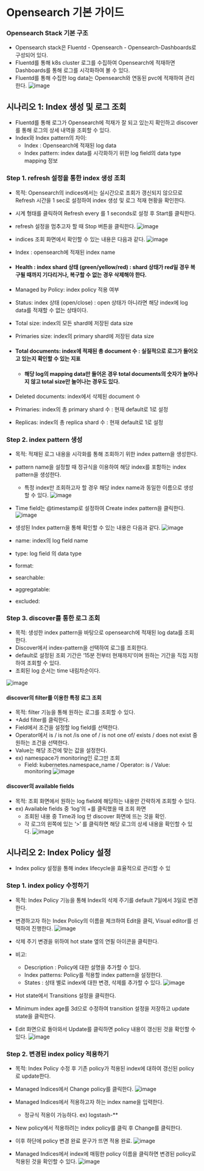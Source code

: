 # Opensearch 기본 가이드

### Opensearch Stack 기본 구조
* Opensearch stack은 Fluentd - Opensearch - Opensearch-Dashboards로 구성되어 있다.
* Fluentd를 통해 k8s cluster 로그를 수집하여 Opensearch에 적재하면 Dashboards를 통해 로그를 시각화하여 볼 수 있다.
* Fluentd를 통해 수집한 log data는 Opensearch와 연동된 pvc에 적재하여 관리한다.
![image](../figure/structure.png)

## 시나리오 1: Index 생성 및 로그 조회
* Fluentd를 통해 로그가 Opensearch에 적재가 잘 되고 있는지 확인하고 discover를 통해 로그의 상세 내역을 조회할 수 있다.
* Index와 Index pattern의 차이:
    * Index : Opensearch에 적재된 log data
    * Index pattern: index data를 시각화하기 위한 log field의 data type mapping 정보

### Step 1. refresh 설정을 통한 index 생성 조회
* 목적: Opensearch의 indices에서는 실시간으로 조회가 갱신되지 않으므로 Refresh 시간을 1 sec로 설정하여 index 생성 및 로그 적재 현황을 확인한다.
* 시계 형태를 클릭하여 Refresh every 를 1 seconds로 설정 후 Start를 클릭한다.
* refresh 설정을 멈추고자 할 때 Stop 버튼을 클릭한다.
![image](../figure/refresh-index.png)

* indices 조회 화면에서 확인할 수 있는 내용은 다음과 같다.
![image](../figure/indices-list.png)
* Index : opensearch에 적재된 index name
* #### Health : index shard 상태 (green/yellow/red) : shard 상태가 red일 경우 복구될 때까지 기다리거나, 복구할 수 없는 경우 삭제해야 한다.
* Managed by Policy:  index policy 적용 여부
* Status: index 상태 (open/close) : open 상태가 아니라면 해당 index에 log data를 적재할 수 없는 상태이다.
* Total size: index의 모든 shard에 저장된 data size
* Primaries size: index의 primary shard에 저장된 data size
* #### Total documents: index에 적재된 총 document 수 : 실질적으로 로그가 들어오고 있는지 확인할 수 있는 지표
    * #### 해당 log의 mapping data만 들어온 경우 total documents의 숫자가 늘어나지 않고 total size만 늘어나는 경우도 있다.
* Deleted documents: index에서 삭제된 document 수
* Primaries: index의 총 primary shard 수 : 현재 default로 1로 설정
* Replicas: index의 총 replica shard 수 : 현재 default로 1로 설정


### Step 2. index pattern 생성
* 목적: 적재된 로그 내용을 시각화를 통해 조회하기 위한 index pattern을 생성한다.
* pattern name을 설정할 때 정규식을 이용하여 해당 index를 포함하는 index pattern을 생성한다. 
    * 특정 index만 조회하고자 할 경우 해당 index name과 동일한 이름으로 생성할 수 있다.
![image](../figure/index-pattern-create1.png)

* Time field는 @timestamp로 설정하여 Create index pattern을 클릭한다.
![image](../figure/index-pattern-create2.png)

* 생성된 Index pattern을 통해 확인할 수 있는 내용은 다음과 같다.
![image](../figure/index-pattern.png)
* name: index의 log field name
* type: log field 의 data type
* format:
* searchable:
* aggregatable:
* excluded:


### Step 3. discover를 통한 로그 조회
* 목적: 생성한 index pattern을 바탕으로 opensearch에 적재된 log data를 조회한다.
* Discover에서 index-pattern을 선택하여 로그를 조회한다.
* default로 설정된 조회 기간은 ‘15분 전부터 현재까지’이며 원하는 기간을 직접 지정하여 조회할 수 있다.
* 조회된 log 순서는 time 내림차순이다.

![image](../figure/discover1.png)

#### discover의 filter를 이용한 특정 로그 조회
* 목적: filter 기능을 통해 원하는 로그를 조회할 수 있다.
* +Add filter를 클릭한다.
* Field에서 조건을 설정할 log field를 선택한다.
* Operator에서 is / is not /is one of / is not one of/ exists / does not exist 중 원하는 조건을 선택한다.
* Value는 해당 조건에 맞는 값을 설정한다.
* ex) namespace가 monitoring인 로그만 조회
    * Field: kubernetes.namespace_name / Operator: is / Value: monitoring 
![image](../figure/discover2.png)

#### discover의 available fields
* 목적: 조회 화면에서 원하는 log field에 해당하는 내용만 간략하게 조회할 수 있다.
* ex) Available fields 중 ‘log’의 +를 클릭했을 때 조회 화면
    * 조회된 내용 중 Time과 log 만 discover 화면에 뜨는 것을 확인.
    * 각 로그의 왼쪽에 있는 ‘>’ 를 클릭하면 해당 로그의 상세 내용을 확인할 수 있다.
![image](../figure/discover3.png)


## 시나리오 2: Index Policy 설정
* Index policy 설정을 통해 index lifecycle을 효율적으로 관리할 수 있

### Step 1. index policy 수정하기
* 목적: Index Policy 기능을 통해 Index의 삭제 주기를 default 7일에서 3일로 변경한다.
* 변경하고자 하는 Index Policy의 이름을 체크하여 Edit을 클릭, Visual editor를 선택하여 진행한다.
![image](../figure/policy2.png)

* 삭제 주기 변경을 위하여 hot state 옆의 연필 아이콘을 클릭한다.
* 비고:
    * Description : Policy에 대한 설명을 추가할 수 있다.
    * Index patterns: Policy를 적용할 index pattern을 설정한다.
    * States : 상태 별로 index에 대한 변경, 삭제를 추가할 수 있다.
![image](../figure/policy3.png)

* Hot state에서 Transitions 설정을 클릭한다.
* Minimum index age를 3d으로 수정하여 transition 설정을 저장하고 update state을 클릭한다.
* Edit 화면으로 돌아와서 Update를 클릭하면 policy 내용이 갱신된 것을 확인할 수 있다.
![image](../figure/policy4.png)


### Step 2. 변경된 index policy 적용하기
* 목적: Index Policy 수정 후 기존 policy가 적용된 index에 대하여 갱신된 policy로 update한다.
* Managed lndices에서 Change policy를 클릭한다.
![image](../figure/change-policy1.png)

* Managed Indices에서 적용하고자 하는 index name을 입력한다.
    * 정규식 적용이 가능하다. ex) logstash-**
* New policy에서 적용하려는 index policy를 클릭 후 Change를 클릭한다.
* 이후 하단에 policy 변경 완료 문구가 뜨면 적용 완료.
![image](../figure/change-policy2.png)

* Managed Indices에서 index에 매핑한 policy 이름을 클릭하면 변경된 policy로 적용된 것을 확인할 수 있다.
![image](../figure/change-policy3.png)
